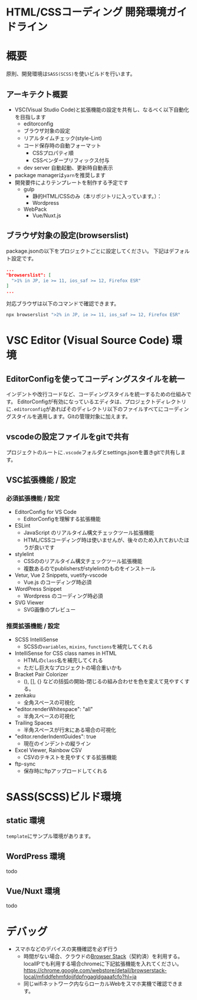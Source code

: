 # **HTML/CSSコーディング 開発環境ガイドライン**

# 概要

原則、開発環境は`SASS(SCSS)`を使いビルドを行います。

## アーキテクト概要

* VSC(Visual Studio Code)と拡張機能の設定を共有し、なるべく以下自動化を目指します
  * editorconfig
  * ブラウザ対象の設定
  * リアルタイムチェック(style-Lint)
  * コード保存時の自動フォーマット
    * CSSプロパティ順
    * CSSベンダープリフィックス付与
  * dev server 自動起動、更新時自動表示
* package managerは`yarn`を推奨します
* 開発要件によりテンプレートを制作する予定です
  * gulp
    * 静的HTML/CSSのみ（本リポジトリに入っています。）：
    * Wordpress
  * WebPack
    * Vue/Nuxt.js

## ブラウザ対象の設定(browserslist)
package.jsonの以下をプロジェクトごとに設定してください。
下記はデフォルト設定です。

```js:package.json
...
"browserslist": [
  ">1% in JP, ie >= 11, ios_saf >= 12, Firefox ESR"
]
...
```

対応ブラウザは以下のコマンドで確認できます。
```bash
npx browserslist ">2% in JP, ie >= 11, ios_saf >= 12, Firefox ESR"
```

# VSC Editor (Visual Source Code) 環境

## EditorConfigを使ってコーディングスタイルを統一

インデントや改行コードなど、コーディングスタイルを統一するための仕組みです。
EditorConfigが有効になっているエディタは、プロジェクトディレクトリに`.editorconfig`があればそのディレクトリ以下のファイルすべてにコーディングスタイルを適用します。Gitの管理対象に加えます。

## vscodeの設定ファイルをgitで共有

プロジェクトのルートに`.vscode`フォルダとsettings.jsonを置きgitで共有します。


## VSC拡張機能 / 設定

### 必須拡張機能 / 設定
* EditorConfig for VS Code
  * EditorConfigを理解する拡張機能
* ESLint
  * JavaScript のリアルタイム構文チェックツール拡張機能
  * HTML/CSSコーディング時は使いませんが、後々のため入れておいたほうが良いです
* stylelint
  * CSSののリアルタイム構文チェックツール拡張機能
  * 複数あるのでpublishersがstylelintのものをインストール
* Vetur, Vue 2 Snippets, vuetify-vscode
  * Vue.js のコーディング時必須
* WordPress Snippet
  * Wordpress のコーディング時必須
* SVG Viewer
  * SVG画像のプレビュー

### 推奨拡張機能 / 設定
* SCSS IntelliSense
  * SCSSの`variables`, `mixins`, `functions`を補完してくれる
* IntelliSense for CSS class names in HTML
  * HTMLの`class`名を補完してくれる
  * ただし巨大なプロジェクトの場合重いかも
* Bracket Pair Colorizer
  * (), [], {} などの括弧の開始-閉じるの組み合わせを色を変えて見やすくする。
* zenkaku
  * 全角スペースの可視化
* "editor.renderWhitespace": "all"
  * 半角スペースの可視化
* Trailing Spaces
  * 半角スペースが行末にある場合の可視化
* "editor.renderIndentGuides": true
  * 現在のインデントの縦ライン
* Excel Viewer, Rainbow CSV
  * CSVのテキストを見やすくする拡張機能
* ftp-sync
  * 保存時にftpアップロードしてくれる

# SASS(SCSS)ビルド環境


## static 環境

`template`にサンプル環境があります。

## WordPress 環境

todo

## Vue/Nuxt 環境

todo

# デバッグ
* スマホなどのデバイスの実機確認を必ず行う
  * 時間がない場合、クラウドの[Browser Stack](https://www.browserstack.com/)（契約済）を利用する。localIPでも利用する場合chromeに下記拡張機能を入れてください。
  https://chrome.google.com/webstore/detail/browserstack-local/mfiddfehmfdojjfdpfngagldgaaafcfo?hl=ja
  * 同じwifiネットワーク内ならローカルWebをスマホ実機で確認できます。
